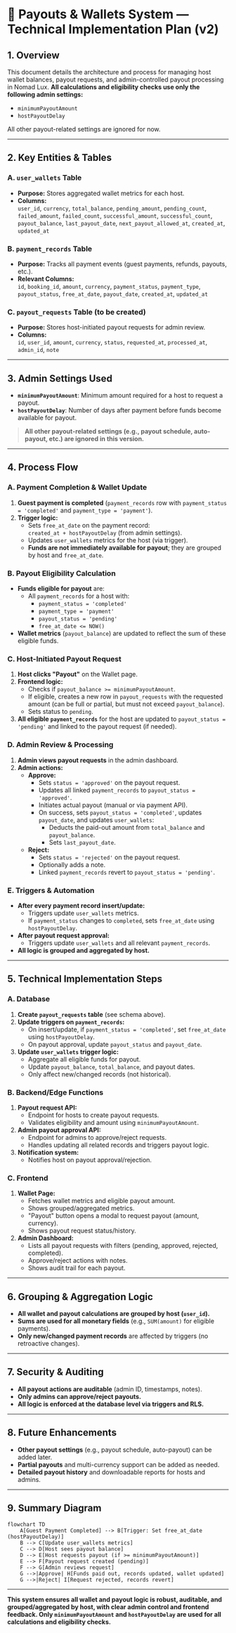 # 💸 Payouts & Wallets System — Technical Implementation Plan (v2)

## 1. **Overview**

This document details the architecture and process for managing host wallet balances, payout requests, and admin-controlled payout processing in Nomad Lux. **All calculations and eligibility checks use only the following admin settings:**
- `minimumPayoutAmount`
- `hostPayoutDelay`

All other payout-related settings are ignored for now.

---

## 2. **Key Entities & Tables**

### **A. `user_wallets` Table**
- **Purpose:** Stores aggregated wallet metrics for each host.
- **Columns:**  
  `user_id`, `currency`, `total_balance`, `pending_amount`, `pending_count`, `failed_amount`, `failed_count`, `successful_amount`, `successful_count`, `payout_balance`, `last_payout_date`, `next_payout_allowed_at`, `created_at`, `updated_at`

### **B. `payment_records` Table**
- **Purpose:** Tracks all payment events (guest payments, refunds, payouts, etc.).
- **Relevant Columns:**  
  `id`, `booking_id`, `amount`, `currency`, `payment_status`, `payment_type`, `payout_status`, `free_at_date`, `payout_date`, `created_at`, `updated_at`

### **C. `payout_requests` Table** (to be created)
- **Purpose:** Stores host-initiated payout requests for admin review.
- **Columns:**  
  `id`, `user_id`, `amount`, `currency`, `status`, `requested_at`, `processed_at`, `admin_id`, `note`

---

## 3. **Admin Settings Used**

- **`minimumPayoutAmount`**: Minimum amount required for a host to request a payout.
- **`hostPayoutDelay`**: Number of days after payment before funds become available for payout.

> **All other payout-related settings (e.g., payout schedule, auto-payout, etc.) are ignored in this version.**

---

## 4. **Process Flow**

### **A. Payment Completion & Wallet Update**

1. **Guest payment is completed** (`payment_records` row with `payment_status = 'completed'` and `payment_type = 'payment'`).
2. **Trigger logic:**
   - Sets `free_at_date` on the payment record:  
     `created_at + hostPayoutDelay` (from admin settings).
   - Updates `user_wallets` metrics for the host (via trigger).
   - **Funds are not immediately available for payout**; they are grouped by host and `free_at_date`.

### **B. Payout Eligibility Calculation**

- **Funds eligible for payout** are:
  - All `payment_records` for a host with:
    - `payment_status = 'completed'`
    - `payment_type = 'payment'`
    - `payout_status = 'pending'`
    - `free_at_date <= NOW()`
- **Wallet metrics** (`payout_balance`) are updated to reflect the sum of these eligible funds.

### **C. Host-Initiated Payout Request**

1. **Host clicks "Payout"** on the Wallet page.
2. **Frontend logic:**
   - Checks if `payout_balance >= minimumPayoutAmount`.
   - If eligible, creates a new row in `payout_requests` with the requested amount (can be full or partial, but must not exceed `payout_balance`).
   - Sets status to `pending`.
3. **All eligible `payment_records`** for the host are updated to `payout_status = 'pending'` and linked to the payout request (if needed).

### **D. Admin Review & Processing**

1. **Admin views payout requests** in the admin dashboard.
2. **Admin actions:**
   - **Approve:**  
     - Sets `status = 'approved'` on the payout request.
     - Updates all linked `payment_records` to `payout_status = 'approved'`.
     - Initiates actual payout (manual or via payment API).
     - On success, sets `payout_status = 'completed'`, updates `payout_date`, and updates `user_wallets`:
       - Deducts the paid-out amount from `total_balance` and `payout_balance`.
       - Sets `last_payout_date`.
   - **Reject:**  
     - Sets `status = 'rejected'` on the payout request.
     - Optionally adds a note.
     - Linked `payment_records` revert to `payout_status = 'pending'`.

### **E. Triggers & Automation**

- **After every payment record insert/update:**
  - Triggers update `user_wallets` metrics.
  - If `payment_status` changes to `completed`, sets `free_at_date` using `hostPayoutDelay`.
- **After payout request approval:**
  - Triggers update `user_wallets` and all relevant `payment_records`.
- **All logic is grouped and aggregated by host.**

---

## 5. **Technical Implementation Steps**

### **A. Database**

1. **Create `payout_requests` table** (see schema above).
2. **Update triggers on `payment_records`:**
   - On insert/update, if `payment_status = 'completed'`, set `free_at_date` using `hostPayoutDelay`.
   - On payout approval, update `payout_status` and `payout_date`.
3. **Update `user_wallets` trigger logic:**
   - Aggregate all eligible funds for payout.
   - Update `payout_balance`, `total_balance`, and payout dates.
   - Only affect new/changed records (not historical).

### **B. Backend/Edge Functions**

1. **Payout request API:**
   - Endpoint for hosts to create payout requests.
   - Validates eligibility and amount using `minimumPayoutAmount`.
2. **Admin payout approval API:**
   - Endpoint for admins to approve/reject requests.
   - Handles updating all related records and triggers payout logic.
3. **Notification system:**
   - Notifies host on payout approval/rejection.

### **C. Frontend**

1. **Wallet Page:**
   - Fetches wallet metrics and eligible payout amount.
   - Shows grouped/aggregated metrics.
   - "Payout" button opens a modal to request payout (amount, currency).
   - Shows payout request status/history.
2. **Admin Dashboard:**
   - Lists all payout requests with filters (pending, approved, rejected, completed).
   - Approve/reject actions with notes.
   - Shows audit trail for each payout.

---

## 6. **Grouping & Aggregation Logic**

- **All wallet and payout calculations are grouped by host (`user_id`).**
- **Sums are used for all monetary fields** (e.g., `SUM(amount)` for eligible payments).
- **Only new/changed payment records** are affected by triggers (no retroactive changes).

---

## 7. **Security & Auditing**

- **All payout actions are auditable** (admin ID, timestamps, notes).
- **Only admins can approve/reject payouts.**
- **All logic is enforced at the database level via triggers and RLS.**

---

## 8. **Future Enhancements**

- **Other payout settings** (e.g., payout schedule, auto-payout) can be added later.
- **Partial payouts** and multi-currency support can be added as needed.
- **Detailed payout history** and downloadable reports for hosts and admins.

---

## 9. **Summary Diagram**

```mermaid
flowchart TD
    A[Guest Payment Completed] --> B[Trigger: Set free_at_date (hostPayoutDelay)]
    B --> C[Update user_wallets metrics]
    C --> D[Host sees payout balance]
    D --> E[Host requests payout (if >= minimumPayoutAmount)]
    E --> F[Payout request created (pending)]
    F --> G[Admin reviews request]
    G -->|Approve| H[Funds paid out, records updated, wallet updated]
    G -->|Reject| I[Request rejected, records revert]
```

---

**This system ensures all wallet and payout logic is robust, auditable, and grouped/aggregated by host, with clear admin control and frontend feedback. Only `minimumPayoutAmount` and `hostPayoutDelay` are used for all calculations and eligibility checks.** 